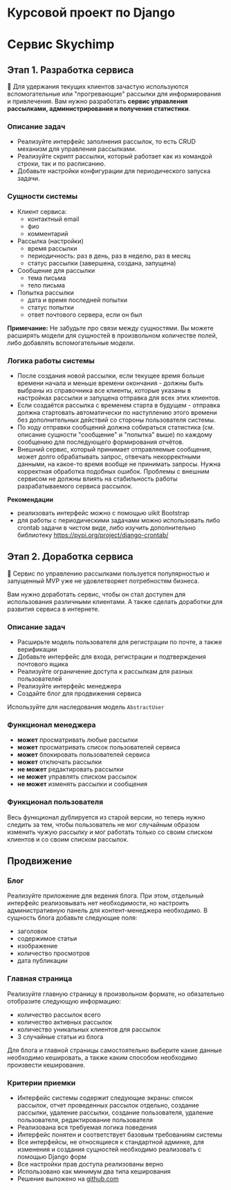 # Курсовой проект по Django
# Сервис Skychimp
## Этап 1. Разработка сервиса

📍 Для удержания текущих клиентов зачастую используются вспомогательные или "прогревающие" рассылки
для информирования и привлечения.
Вам нужно разработать **сервис управления рассылками, администрирования и получения статистики**.

### Описание задач

- Реализуйте интерфейс заполнения рассылок, то есть CRUD механизм для управления рассылками.
- Реализуйте скрипт рассылки, который работает как из командой строки, так и по расписанию.
- Добавьте настройки конфигурации для периодического запуска задачи.

### Сущности системы

- Клиент сервиса:
    - контактный email
    - фио
    - комментарий
- Рассылка (настройки)
    - время рассылки
    - периодичность: раз в день, раз в неделю, раз в месяц
    - статус рассылки (завершена, создана, запущена)
- Сообщение для рассылки
    - тема письма
    - тело письма
- Попытка рассылки
    - дата и время последней попытки
    - статус попытки
    - ответ почтового сервера, если он был

**Примечание:**
Не забудьте про связи между сущностями. Вы можете расширять модели для сущностей в произвольном количестве полей, либо
добавлять вспомогательные модели.

### Логика работы системы

- После создания новой рассылки, если текущее время больше времени начала и меньше времени окончания - должны быть
  выбраны из справочника все клиенты, которые указаны в настройках рассылки и запущена отправка для всех этих клиентов.
- Если создаётся рассылка с временем старта в будущем - отправка должна стартовать автоматически по наступлению этого
  времени без дополнительных действий со стороны пользователя системы.
- По ходу отправки сообщений должна собираться статистика (см. описание сущности "сообщение" и "попытка" выше) по
  каждому сообщению для последующего формирования отчётов.
- Внешний сервис, который принимает отправляемые сообщения, может долго обрабатывать запрос, отвечать некорректными
  данными, на какое-то время вообще не принимать запросы. Нужна корректная обработка подобных ошибок. Проблемы с внешним
  сервисом не должны влиять на стабильность работы разрабатываемого сервиса рассылок.

**Рекомендации**

- реализовать интерфейс можно с помощью uikit Bootstrap
- для работы с периодическими задачами можно использовать либо crontab задачи в чистом виде, либо изучить дополнительно
  библиотеку https://pypi.org/project/django-crontab/

## Этап 2. Доработка сервиса

📍 Сервис по управлению рассылками пользуется популярностью и запущенный MVP уже не удовлетворяет потребностям бизнеса. 

Вам нужно доработать сервис, чтобы он стал доступен для использования различными клиентами. А также сделать доработки
для развития сервиса в интернете.

### Описание задач

- Расширьте модель пользователя для регистрации по почте, а также верификации
- Добавьте интерфейс для входа, регистрации и подтверждения почтового ящика
- Реализуйте ограничение доступа к рассылкам для разных пользователей
- Реализуйте интерфейс менеджера
- Создайте блог для продвижения сервиса

Используйте для наследования модель `AbstractUser`

### Функционал менеджера

- **может** просматривать любые рассылки
- **может** просматривать список пользователей сервиса
- **может** блокировать пользователей сервиса
- **может** отключать рассылки
- **не может** редактировать рассылки
- **не может** управлять списком рассылок
- **не может** изменять рассылки и сообщения

### Функционал пользователя

Весь функционал дублируется из старой версии, но теперь нужно следить за тем, чтобы пользователь не мог случайным
образом изменить чужую рассылку и мог работать только со своим списком клиентов и со своим списком рассылок.

## Продвижение

### Блог

Реализуйте приложение для ведения блога. При этом, отдельный интерфейс реализовывать нет необходимости, но настроить
административную панель для контент-менеджера необходимо. В сущность блога добавьте следующие поля:

- заголовок
- содержимое статьи
- изображение
- количество просмотров
- дата публикации

### Главная страница

Реализуйте главную страницу в произвольном формате, но обязательно отобразите следующую информацию:

- количество рассылок всего
- количество активных рассылок
- количество уникальных клиентов для рассылок
- 3 случайные статьи из блога

Для блога и главной страницы самостоятельно выберите какие данные необходимо кешировать, а также каким способом
необходимо произвести кеширование.

### Критерии приемки

- Интерфейс системы содержит следующие экраны: список рассылок, отчет проведенных рассылок отдельно, создание
 рассылки, удаление рассылки, создание пользователя, удаление пользователя, редактирование пользователя
- Реализована вся требуемая логика поведения
- Интерфейс понятен и соответствует базовым требованиям системы
- Все интерфейсы, не относящиеся к стандартной админке, для изменения и создания сущностей необходимо реализовать с
 помощью Django форм
- Все настройки прав доступа реализованы верно
- Использовано как минимум два типа кеширования
- Решение выложено на [github.com](http://github.com/)